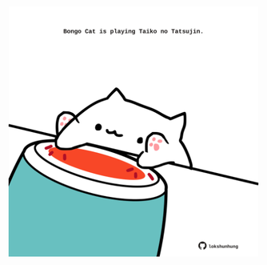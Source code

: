 <!-- built at 08/12/2024, 16:00:42 UTC -->
<p align="center">
  <img width="500" height="500" src="./ReadmeImage.svg">
</p>
